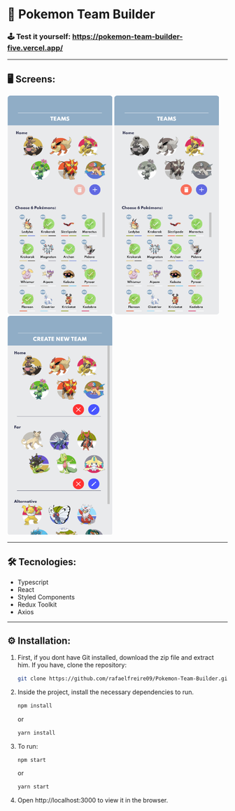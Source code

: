 # 👾 Pokemon Team Builder

### 🕹️ Test it yourself: https://pokemon-team-builder-five.vercel.app/

---

## 🖥️ Screens:

<img src="./github/screen2.png" alt="drawing" style="width:240px; height: 500px;"/> <img src="./github/screen3.png" alt="drawing" style="width:240px; height: 500px;"/> <img src="./github/screen4.png" alt="drawing" style="width:240px; height: 500px;"/>

---

## 🛠️ Tecnologies:

- Typescript
- React
- Styled Components
- Redux Toolkit
- Axios

---

## ⚙️ Installation:

1. First, if you dont have Git installed, download the zip file and extract him. If you have, clone the repository:

	```sh
	git clone https://github.com/rafaelfreire09/Pokemon-Team-Builder.git
	```

2. Inside the project, install the necessary dependencies to run.

	```sh
	npm install
	```

	or

	```sh
	yarn install
	```

3. To run:

	```sh
	npm start
	```

	or

	```sh
	yarn start
	```

4. Open http://localhost:3000 to view it in the browser.
